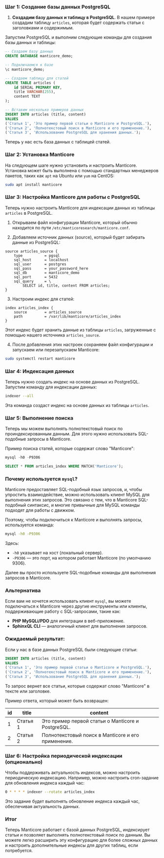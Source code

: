 ### Шаг 1: Создание базы данных PostgreSQL

1. **Создадим базу данных и таблицу в PostgreSQL**. В нашем примере создадим таблицу `articles`, которая будет содержать статьи с заголовками и содержимым.

Запустим PostgreSQL и выполним следующие команды для создания базы данных и таблицы:

```SQL
-- Создаем базу данных
CREATE DATABASE manticore_demo;

-- Подключаемся к базе
\c manticore_demo;

-- Создаем таблицу для статей
CREATE TABLE articles (
    id SERIAL PRIMARY KEY,
    title VARCHAR(255),
    content TEXT
);

-- Вставим несколько примеров данных
INSERT INTO articles (title, content)
VALUES
('Статья 1', 'Это пример первой статьи о Manticore и PostgreSQL.'),
('Статья 2', 'Полнотекстовый поиск в Manticore и его применение.'),
('Статья 3', 'Использование PostgreSQL для хранения данных.');
```

Теперь у нас есть база данных с таблицей статей.

### Шаг 2: Установка Manticore

На следующем шаге нужно установить и настроить Manticore. Установка может быть выполнена с помощью стандартных менеджеров пакетов, таких как `apt` на Ubuntu или `yum` на CentOS:

```Bash
sudo apt install manticore
```

### Шаг 3: Настройка Manticore для работы с PostgreSQL

Теперь нужно настроить Manticore для индексации данных из таблицы `articles` в PostgreSQL.

1. Открываем файл конфигурации Manticore, который обычно находится по пути `/etc/manticoresearch/manticore.conf`.
    
2. Добавляем источник данных (source), который будет забирать данные из PostgreSQL:

```plaintext
source articles_source {
    type          = pgsql
    sql_host      = localhost
    sql_user      = postgres
    sql_pass      = your_password_here
    sql_db        = manticore_demo
    sql_port      = 5432
    sql_query     = \
        SELECT id, title, content FROM articles;
}
```

3. Настроим индекс для статей:

```plaintext
index articles_index {
    source        = articles_source
    path          = /var/lib/manticore/articles_index
}
```

Этот индекс будет хранить данные из таблицы `articles`, загруженные с помощью нашего источника `articles_source`.

4. После добавления этих настроек сохраняем файл конфигурации и запускаем или перезапускаем Manticore:

```Bash
sudo systemctl restart manticore
```

### Шаг 4: Индексация данных

Теперь нужно создать индекс на основе данных из PostgreSQL. Запустим команду для индексации данных:

```bash
indexer --all
```

Эта команда создаст индекс на основе данных из таблицы `articles`.

### Шаг 5: Выполнение поиска

Теперь мы можем выполнять полнотекстовый поиск по проиндексированным данным. Для этого нужно использовать SQL-подобные запросы в Manticore.

Пример поиска статей, которые содержат слово "Manticore":

```sql
mysql -h0 -P9306

SELECT * FROM articles_index WHERE MATCH('Manticore');
```

### Почему используется `mysql`?

Manticore предоставляет SQL-подобный язык запросов, и, чтобы упростить взаимодействие, можно использовать клиент MySQL для выполнения этих запросов. Это связано с тем, что в Manticore SQL-подобный синтаксис, и многие привычные для MySQL команды подходят для работы с движком.

Поэтому, чтобы подключиться к Manticore и выполнять запросы, используется команда:

```bash
mysql -h0 -P9306
```

Здесь:

- `-h0` указывает на хост (локальный сервер).
- `-P9306` — это порт, на котором работает Manticore (по умолчанию 9306).

Далее вы просто используете SQL-подобные команды для выполнения запросов в Manticore.

### Альтернатива

Если вам не хочется использовать клиент `mysql`, вы можете подключаться к Manticore через другие инструменты или клиенты, поддерживающие работу с SQL-запросами, такие как:

- **PHP MySQLi/PDO** для интеграции в веб-приложение.
- **SphinxQL CLI** — аналогичный клиент для выполнения запросов.

### Ожидаемый результат:

Если у нас в базе данных PostgreSQL были следующие статьи:

```SQL
INSERT INTO articles (title, content)
VALUES
('Статья 1', 'Это пример первой статьи о Manticore и PostgreSQL.'),
('Статья 2', 'Полнотекстовый поиск в Manticore и его применение.'),
('Статья 3', 'Использование PostgreSQL для хранения данных.');
```

То запрос вернет все статьи, которые содержат слово "Manticore" в тексте или заголовке.

Пример ответа, который может быть возвращен:

|id|title|content|
|---|---|---|
|1|Статья 1|Это пример первой статьи о Manticore и PostgreSQL.|
|2|Статья 2|Полнотекстовый поиск в Manticore и его применение.|
### Шаг 6: Настройка периодической индексации (опционально)

Чтобы поддерживать актуальность индексов, можно настроить периодическую индексацию. Например, можно настроить cron-задание для обновления индекса каждый час:

```bash
0 * * * * indexer --rotate articles_index
```

Это задание будет выполнять обновление индекса каждый час, обеспечивая актуальность данных.

### Итог

Теперь Manticore работает с базой данных PostgreSQL, индексирует статьи и позволяет выполнять полнотекстовый поиск по данным. Вы можете легко расширить эту конфигурацию для более сложных данных и настроить дополнительные индексы для других таблиц, если потребуется.
